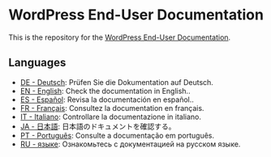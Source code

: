 # WordPress End-User Documentation

This is the repository for the [WordPress End-User Documentation](https://wordpress.org/documentation/).

## Languages

- [DE - Deutsch](de/): Prüfen Sie die Dokumentation auf Deutsch.
- [EN - English](en/): Check the documentation in English..
- [ES - Español](es/): Revisa la documentación en español..
- [FR - Français](fr/): Consultez la documentation en français.
- [IT - Italiano](it/): Controllare la documentazione in italiano.
- [JA - 日本語](ja/): 日本語のドキュメントを確認する。
- [PT - Português](pt/): Consulte a documentação em português.
- [RU - языке](ru/): Ознакомьтесь с документацией на русском языке.
